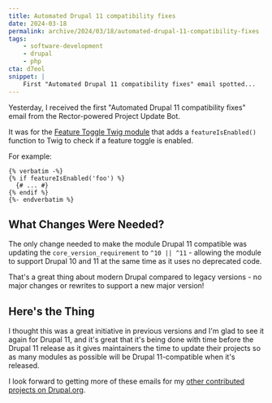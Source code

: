 ```yaml
---
title: Automated Drupal 11 compatibility fixes
date: 2024-03-18
permalink: archive/2024/03/18/automated-drupal-11-compatibility-fixes
tags:
    - software-development
    - drupal
    - php
cta: d7eol
snippet: |
    First "Automated Drupal 11 compatibility fixes" email spotted...
---
```


Yesterday, I received the first "Automated Drupal 11 compatibility fixes" email from the Rector-powered Project Update Bot.

It was for the [Feature Toggle Twig module](https://www.drupal.org/project/feature_toggle_twig) that adds a `featureIsEnabled()` function to Twig to check if a feature toggle is enabled.

For example:

```language-twig
{% verbatim -%}
{% if featureIsEnabled('foo') %}
  {# ... #}
{% endif %}
{%- endverbatim %}
```

## What Changes Were Needed?

The only change needed to make the module Drupal 11 compatible was updating the `core_version_requirement` to `^10 || ^11` - allowing the module to support Drupal 10 and 11 at the same time as it uses no deprecated code.

That's a great thing about modern Drupal compared to legacy versions - no major changes or rewrites to support a new major version!

## Here's the Thing

I thought this was a great initiative in previous versions and I'm glad to see it again for Drupal 11, and it's great that it's being done with time before the Drupal 11 release as it gives maintainers the time to update their projects so as many modules as possible will be Drupal 11-compatible when it's released.

I look forward to getting more of these emails for my [other contributed projects on Drupal.org][override node options].

[override node options]: {{site.url}}/archive/2024/03/09/override-node-options-40624-drupal-websites
